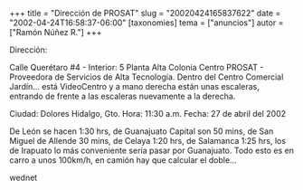 +++
title = "Dirección de PROSAT"
slug = "20020424165837622"
date = "2002-04-24T16:58:37-06:00"
[taxonomies]
tema = ["anuncios"]
autor = ["Ramón Núñez R."]
+++

Dirección:

Calle Querétaro #4 - Interior: 5 Planta Alta Colonia Centro PROSAT -
Proveedora de Servicios de Alta Tecnología. Dentro del Centro Comercial
Jardín… está VideoCentro y a mano derecha están unas escaleras, entrando
de frente a las escaleras nuevamente a la derecha.

Ciudad: Dolores Hidalgo, Gto. Hora: 11:30 a.m. Fecha: 27 de abril del
2002

De León se hacen 1:30 hrs, de Guanajuato Capital son 50 mins, de San
Miguel de Allende 30 mins, de Celaya 1:20 hrs, de Salamanca 1:25 hrs,
los de Irapuato lo más conveniente sería pasar por Guanajuato. Todo esto
es en carro a unos 100km/h, en camión hay que calcular el doble…

wednet

